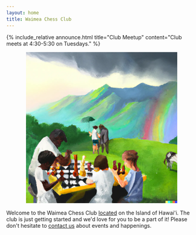 ```yaml
---
layout: home
title: Waimea Chess Club
---
```



{% include_relative announce.html title="Club Meetup" content="Club meets at 4:30-5:30 on Tuesdays." %}

<center>
  <img src="/assets/img/welcome.webp" alt="drawing" width="400" />
</center>

Welcome to the Waimea Chess Club [located](/location) on the Island of Hawai'i. The club is just getting started and we'd love for you to be a part of it! Please don't hesitate to [contact us](mailto:contact@waimeachess.com) about events and happenings.
